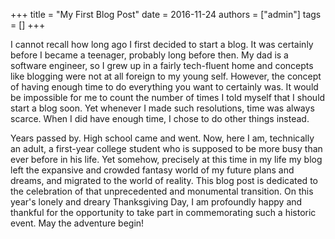 +++
title = "My First Blog Post"
date = 2016-11-24
authors = ["admin"]
tags = []
+++

I cannot recall how long ago I first decided to start a blog. It was certainly before I became a teenager, probably long before then. My dad is a software engineer, so I grew up in a fairly tech-fluent home and concepts like blogging were not at all foreign to my young self. However, the concept of having enough time to do everything you want to certainly was. It would be impossible for me to count the number of times I told myself that I should start a blog soon. Yet whenever I made such resolutions, time was always scarce. When I did have enough time, I chose to do other things instead.

Years passed by. High school came and went. Now, here I am, technically an adult, a first-year college student who is supposed to be more busy than ever before in his life. Yet somehow, precisely at this time in my life my blog left the expansive and crowded fantasy world of my future plans and dreams, and migrated to the world of reality. This blog post is dedicated to the celebration of that unprecedented and monumental transition. On this year's lonely and dreary Thanksgiving Day, I am profoundly happy and thankful for the opportunity to take part in commemorating such a historic event. May the adventure begin!
